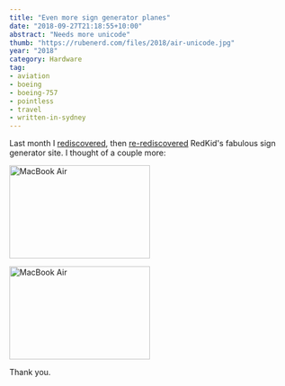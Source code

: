 ```yaml
---
title: "Even more sign generator planes"
date: "2018-09-27T21:18:55+10:00"
abstract: "Needs more unicode"
thumb: "https://rubenerd.com/files/2018/air-unicode.jpg"
year: "2018"
category: Hardware
tag:
- aviation
- boeing
- boeing-757
- pointless
- travel
- written-in-sydney
---
```

Last month I [rediscovered], then [re-rediscovered] RedKid's fabulous sign generator site. I thought of a couple more:

<p><img src="https://rubenerd.com/files/2018/macbook-air.jpg" alt="MacBook Air" style="width:250px; height:166px;" /></p>

<p><img src="https://rubenerd.com/files/2018/air-unicode.jpg" alt="MacBook Air" style="width:250px; height:166px;" /></p>

Thank you.

[rediscovered]: https://rubenerd.com/airline-sign-generator/
[re-rediscovered]: https://rubenerd.com/more-sign-generator-planes/

